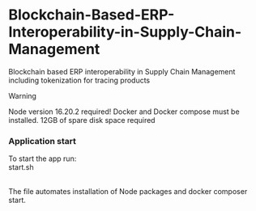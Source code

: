# Blockchain-Based-ERP-Interoperability-in-Supply-Chain-Management
Blockchain based ERP interoperability in Supply Chain Management including tokenization for tracing products

> [!WARNING]
> Node version 16.20.2 required!
> Docker and Docker compose must be installed.
> 12GB of spare disk space required


### Application start
To start the app run:<br/>
start.sh<br/>

<br/>
The file automates installation of Node packages and docker composer start.
